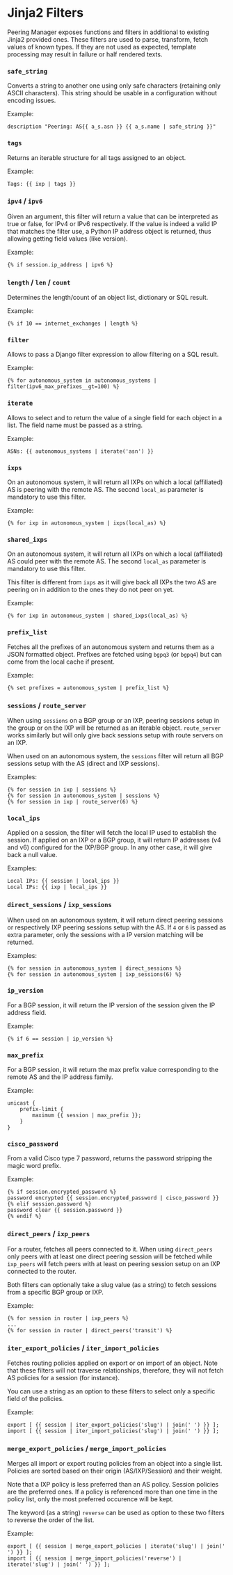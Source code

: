 # Jinja2 Filters

Peering Manager exposes functions and filters in additional to existing Jinja2
provided ones. These filters are used to parse, transform, fetch values of
known types. If they are not used as expected, template processing may result
in failure or half rendered texts.

### `safe_string`

Converts a string to another one using only safe characters (retaining only
ASCII characters). This string should be usable in a configuration without
encoding issues.

Example:
```
description "Peering: AS{{ a_s.asn }} {{ a_s.name | safe_string }}"
```

### `tags`

Returns an iterable structure for all tags assigned to an object.

Example:
```
Tags: {{ ixp | tags }}
```

### `ipv4` / `ipv6`

Given an argument, this filter will return a value that can be interpreted as
true or false, for IPv4 or IPv6 respectively. If the value is indeed a valid
IP that matches the filter use, a Python IP address object is returned, thus
allowing getting field values (like version).

Example:
```
{% if session.ip_address | ipv6 %}
```

### `length` / `len` / `count`

Determines the length/count of an object list, dictionary or SQL result.

Example:
```
{% if 10 == internet_exchanges | length %}
```

### `filter`

Allows to pass a Django filter expression to allow filtering on a SQL result.

Example:
```
{% for autonomous_system in autonomous_systems | filter(ipv6_max_prefixes__gt=100) %}
```

### `iterate`

Allows to select and to return the value of a single field for each object in
a list. The field name must be passed as a string.

Example:
```
ASNs: {{ autonomous_systems | iterate('asn') }}
```

### `ixps`

On an autonomous system, it will return all IXPs on which a local (affiliated)
AS is peering with the remote AS. The second `local_as` parameter is mandatory
to use this filter.

Example:
```
{% for ixp in autonomous_system | ixps(local_as) %}
```

### `shared_ixps`

On an autonomous system, it will return all IXPs on which a local (affiliated)
AS could peer with the remote AS. The second `local_as` parameter is mandatory
to use this filter.

This filter is different from `ixps` as it will give back all IXPs the two AS
are peering on in addition to the ones they do not peer on yet.

Example:
```
{% for ixp in autonomous_system | shared_ixps(local_as) %}
```

### `prefix_list`

Fetches all the prefixes of an autonomous system and returns them as a JSON
formatted object. Prefixes are fetched using `bgpq3` (or `bgpq4`) but can
come from the local cache if present.

Example:
```
{% set prefixes = autonomous_system | prefix_list %}
```

### `sessions` / `route_server`

When using `sessions` on a BGP group or an IXP, peering sessions setup in the
group or on the IXP will be returned as an iterable object. `route_server`
works similarly but will only give back sessions setup with route servers on
an IXP.

When used on an autonomous system, the `sessions` filter will return all BGP
sessions setup with the AS (direct and IXP sessions).

Examples:
```
{% for session in ixp | sessions %}
{% for session in autonomous_system | sessions %}
{% for session in ixp | route_server(6) %}
```

### `local_ips`

Applied on a session, the filter will fetch the local IP used to establish the
session. If applied on an IXP or a BGP group, it will return IP addresses (v4
and v6) configured for the IXP/BGP group. In any other case, it will give
back a null value.

Examples:
```
Local IPs: {{ session | local_ips }}
Local IPs: {{ ixp | local_ips }}
```

### `direct_sessions` / `ixp_sessions`

When used on an autonomous system, it will return direct peering sessions or
respectively IXP peering sessions setup with the AS. If `4` or `6` is passed
as extra parameter, only the sessions with a IP version matching will be
returned.

Examples:
```
{% for session in autonomous_system | direct_sessions %}
{% for session in autonomous_system | ixp_sessions(6) %}
```

### `ip_version`

For a BGP session, it will return the IP version of the session given the IP
address field.

Example:
```
{% if 6 == session | ip_version %}
```

### `max_prefix`

For a BGP session, it will return the max prefix value corresponding to the
remote AS and the IP address family.

Example:
```
unicast {
    prefix-limit {
        maximum {{ session | max_prefix }};
    }
}
```

### `cisco_password`

From a valid Cisco type 7 password, returns the password stripping the magic
word prefix.

Example:
```
{% if session.encrypted_password %}
password encrypted {{ session.encrypted_password | cisco_password }}
{% elif session.password %}
password clear {{ session.password }}
{% endif %}
```

### `direct_peers` / `ixp_peers`

For a router, fetches all peers connected to it. When using `direct_peers`
only peers with at least one direct peering session will be fetched while
`ixp_peers` will fetch peers with at least on peering session setup on an IXP
connected to the router.

Both filters can optionally take a slug value (as a string) to fetch sessions
from a specific BGP group or IXP.

Example:
```
{% for session in router | ixp_peers %}
...
{% for session in router | direct_peers('transit') %}
```

### `iter_export_policies` / `iter_import_policies`

Fetches routing policies applied on export or on import of an object. Note
that these filters will not traverse relationships, therefore, they will not
fetch AS policies for a session (for instance).

You can use a string as an option to these filters to select only a specific
field of the policies.

Example:
```
export [ {{ session | iter_export_policies('slug') | join(' ') }} ];
import [ {{ session | iter_import_policies('slug') | join(' ') }} ];
```

### `merge_export_policies` / `merge_import_policies`

Merges all import or export routing policies from an object into a single
list. Policies are sorted based on their origin (AS/IXP/Session) and their
weight.

Note that a IXP policy is less preferred than an AS policy. Session policies
are the preferred ones. If a policy is referenced more than one time in the
policy list, only the most preferred occurence will be kept.

The keyword (as a string) `reverse` can be used as option to these two filters
to reverse the order of the list.

Example:
```
export [ {{ session | merge_export_policies | iterate('slug') | join(' ') }} ];
import [ {{ session | merge_import_policies('reverse') | iterate('slug') | join(' ') }} ];
```
